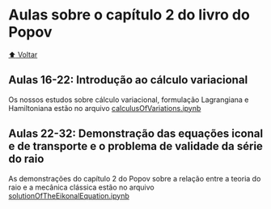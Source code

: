 # Aulas sobre o capítulo 2 do livro do Popov

[:arrow_up: Voltar](https://github.com/Geofisicando/introducao-teoria-raio#%C3%ADndice)

## Aulas 16-22: Introdução ao cálculo variacional

Os nossos estudos sobre cálculo variacional, formulação Lagrangiana e Hamiltoniana estão no arquivo [calculusOfVariations.ipynb](https://github.com/Geofisicando/introducao-teoria-raio/blob/master/popov/cap2/calculusOfVariations.ipynb)

## Aulas 22-32: Demonstração das equações iconal e de transporte e o problema de validade da série do raio

As demonstrações do capítulo 2 do Popov sobre a relação entre a teoria do raio e a mecânica clássica estão no arquivo [solutionOfTheEikonalEquation.ipynb](https://github.com/Geofisicando/introducao-teoria-raio/blob/master/popov/cap2/solutionOfTheEikonalEquation.ipynb)
